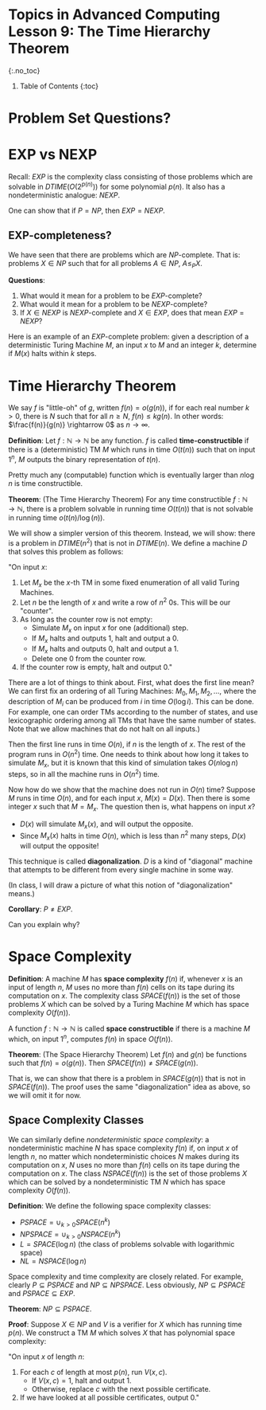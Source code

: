 # Topics in Advanced Computing Lesson 9: The Time Hierarchy Theorem
{:.no_toc}

1. Table of Contents
{:toc}

# Problem Set Questions?

# EXP vs NEXP

Recall: $EXP$ is the complexity class consisting of those problems which are solvable in $DTIME(O(2^{p(n)}))$ for some polynomial $p(n)$. It also has a nondeterministic analogue: $NEXP$.

One can show that if $P = NP$, then $EXP = NEXP$.

## EXP-completeness?

We have seen that there are problems which are $NP$-complete. That is: problems $X \in NP$ such that for all problems $A \in NP$, $A \leq_P X$.

**Questions**:

1. What would it mean for a problem to be $EXP$-complete?
2. What would it mean for a problem to be $NEXP$-complete?
3. If $X \in NEXP$ is $NEXP$-complete and $X \in EXP$, does that mean $EXP = NEXP$?

Here is an example of an $EXP$-complete problem: given a description of a deterministic Turing Machine $M$, an input $x$ to $M$ and an integer $k$, determine if $M(x)$ halts within $k$ steps.

# Time Hierarchy Theorem

We say $f$ is "little-oh" of $g$, written $f(n) = o(g(n))$, if for each real number $k > 0$, there is $N$ such that for all $n \geq N$, $f(n) \leq k g(n)$. In other words: $\frac{f(n)}{g(n)} \rightarrow 0$ as $n \rightarrow \infty$.

**Definition**: Let $f : \mathbb{N} \to \mathbb{N}$ be any function. $f$ is called **time-constructible** if there is a (deterministic) TM $M$ which runs in time $O(t(n))$ such that on input $1^n$, $M$ outputs the binary representation of $t(n)$.

Pretty much any (computable) function which is eventually larger than $n \log n$ is time constructible.

**Theorem**: (The Time Hierarchy Theorem) For any time constructible $f: \mathbb{N} \to \mathbb{N}$, there is a problem solvable in running time $O(t(n))$ that is not solvable in running time $o(t(n) / \log(n))$.

We will show a simpler version of this theorem. Instead, we will show: there is a problem in $DTIME(n^2)$ that is not in $DTIME(n)$. We define a machine $D$ that solves this problem as follows:

"On input $x$:
1. Let $M_x$ be the $x$-th TM in some fixed enumeration of all valid Turing Machines.
2. Let $n$ be the length of $x$ and write a row of $n^2$ 0s. This will be our "counter".
4. As long as the counter row is not empty:
   * Simulate $M_x$ on input $x$ for one (additional) step.
   * If $M_x$ halts and outputs $1$, halt and output a 0.
   * If $M_x$ halts and outputs $0$, halt and output a 1.
   * Delete one 0 from the counter row.
5. If the counter row is empty, halt and output 0."

There are a lot of things to think about. First, what does the first line mean? We can first fix an ordering of all Turing Machines: $M_0, M_1, M_2, \ldots$, where the description of $M_i$ can be produced from $i$ in time $O(\log i)$. This can be done. For example, one can order TMs according to the number of states, and use lexicographic ordering among all TMs that have the same number of states. Note that we allow machines that do not halt on all
inputs.)

Then the first line runs in time $O(n)$, if $n$ is the length of $x$. The rest of the program runs in $O(n^2)$ time. One needs to think about how long it takes to simulate $M_x$, but it is known that this kind of simulation takes $O(n \log n)$ steps, so in all the machine runs in $O(n^2)$ time.

Now how do we show that the machine does not run in $O(n)$ time? Suppose $M$ runs in time $O(n)$, and for each input $x$, $M(x) = D(x)$. Then there is some integer $x$ such that $M = M_x$. The question then is, what happens on input $x$?

* $D(x)$ will simulate $M_x(x)$, and will output the opposite.
* Since $M_x(x)$ halts in time $O(n)$, which is less than $n^2$ many steps, $D(x)$ will output the opposite!

This technique is called **diagonalization**. $D$ is a kind of "diagonal" machine that attempts to be different from every single machine in some way.

(In class, I will draw a picture of what this notion of "diagonalization" means.)

**Corollary**: $P \neq EXP$.

Can you explain why?

# Space Complexity

**Definition**: A machine $M$ has **space complexity** $f(n)$ if, whenever $x$ is an input of length $n$, $M$ uses no more than $f(n)$ cells on its tape during its computation on $x$. The complexity class $SPACE(f(n))$ is the set of those problems $X$ which can be solved by a Turing Machine $M$ which has space complexity $O(f(n))$.

A function $f : \mathbb{N} \to \mathbb{N}$ is called **space constructible** if there is a machine $M$ which, on input $1^n$, computes $f(n)$ in space $O(f(n))$.

**Theorem**: (The Space Hierarchy Theorem) Let $f(n)$ and $g(n)$ be functions such that $f(n) = o(g(n))$. Then $SPACE(f(n)) \neq SPACE(g(n))$.

That is, we can show that there is a problem in $SPACE(g(n))$ that is not in $SPACE(f(n))$. The proof uses the same "diagonalization" idea as above, so we will omit it for now.

## Space Complexity Classes

We can similarly define *nondeterministic space complexity*: a nondeterministic machine $N$ has space complexity $f(n)$ if, on input $x$ of length $n$, no matter which nondeterministic choices $N$ makes during its computation on $x$, $N$ uses no more than $f(n)$ cells on its tape during the computation on $x$. The class $NSPACE(f(n))$ is the set of those problems $X$ which can be solved by a nondeterministic TM $N$ which has space complexity $O(f(n))$.

**Definition**: We define the following space complexity classes:

* $PSPACE = \cup_{k > 0} SPACE(n^k)$
* $NPSPACE = \cup_{k > 0} NSPACE(n^k)$
* $L = SPACE(\log n)$ (the class of problems solvable with logarithmic space)
* $NL = NSPACE(\log n)$

Space complexity and time complexity are closely related. For example, clearly $P \subseteq PSPACE$ and $NP \subseteq NPSPACE$. Less obviously, $NP \subseteq PSPACE$ and $PSPACE \subseteq EXP$.

**Theorem**: $NP \subseteq PSPACE$.

**Proof**: Suppose $X \in NP$ and $V$ is a verifier for $X$ which has running time $p(n)$. We construct a TM $M$ which solves $X$ that has polynomial space complexity:

"On input $x$ of length $n$:  
1. For each $c$ of length at most $p(n)$, run $V(x, c)$.
   * If $V(x, c) = 1$, halt and output 1.
   * Otherwise, replace $c$ with the next possible certificate.
2. If we have looked at all possible certificates, output 0."
